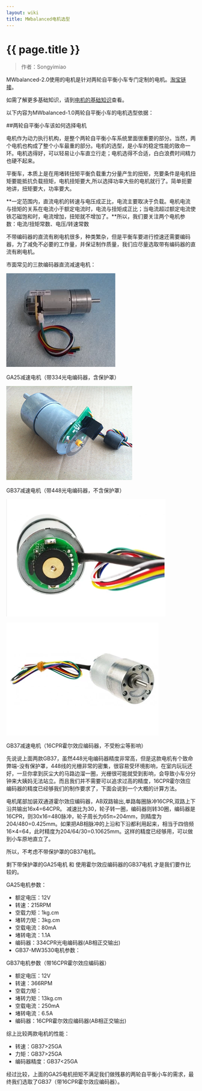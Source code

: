 ```yaml
---
layout: wiki
title: MWbalanced电机选型
---
```


# {{ page.title }}

> 作者：Songyimiao

MWbalanced-2.0使用的电机是针对两轮自平衡小车专门定制的电机。[淘宝链接](https://item.taobao.com/item.htm?spm=a1z10.1-c.w4004-2285046357.4.LqBktW&id=524029857706)。

如需了解更多基础知识，请到[电机的基础知识](/wiki/motor-base.html)查看。

以下内容为MWbalanced-1.0两轮自平衡小车的电机选型依据：

##两轮自平衡小车该如何选择电机

电机作为动力执行机构，是整个两轮自平衡小车系统里面很重要的部分。当然，两个电机也构成了整个小车最重的部分。电机的选型，是小车的稳定性能的致命一环。电机选得好，可以轻易让小车直立行走；电机选得不合适，白白浪费时间精力也硬不起来。

平衡车，本质上是在用堵转扭矩平衡负载重力分量产生的扭矩，充要条件是电机扭矩要能抵抗负载扭矩，电机扭矩要大,所以选择功率大些的电机就行了。简单扼要地讲，扭矩要大，功率要大。

**一定范围内，直流电机的转速与电压成正比，电流主要取决于负载。电机电流与扭矩的关系在电流小于额定电流时，电流与扭矩成正比；当电流超过额定电流使铁芯磁饱和时，电流增加，扭矩就不增加了。**所以，我们要关注两个电机参数：电流/扭矩常数、电压/转速常数

不带编码器的直流有刷电机很多，种类繁杂，但是平衡车要进行控速还需要编码器，为了减免不必要的工作量，并保证制作质量，我们应尽量选取带有编码器的直流有刷电机。

市面常见的三款编码器直流减速电机：

![](/img/wiki/motor-ga25.png)

GA25减速电机（带334光电编码器，含保护罩）

![](/img/wiki/motor-GB37-2.jpg)

GB37减速电机（带448光电编码器，不含保护罩）

![](/img/wiki/motor-GB37-3.png) 

![](/img/wiki/motor-GB37-1.png) 

GB37减速电机（16CPR霍尔效应编码器，不受粉尘等影响）

先说说上面两款GB37，虽然448光电编码器精度非常高，但是这款电机有个致命弊端-没有保护罩，448线的光栅非常的密集，很容易受环境影响，在室内玩玩还好，一旦你拿到灰尘大的马路边溜一圈，光栅很可能就受到影响，会导致小车分分钟来大姨妈无法站立。而且我们并不需要可以追求过高的精度，16CPR霍尔效应编码器的精度已经够我们的制作要求了，下面会说到一个大概的计算方法。

电机尾部加装双通道霍尔效应编码器，AB双路输出,单路每圈脉冲16CPR,双路上下沿共输出16x4=64CPR。 减速比为30，轮子转一圈，编码器则转30圈，编码器是16CPR，则30x16=480脉冲，轮子周长为65π=204mm，则精度为204/480=0.425mm。如果把AB相脉冲的上沿和下沿都利用起来，相当于四倍频16×4=64，此时精度为204/64/30=0.10625mm。这样的精度已经够用，可以做到小车原地直立了。

所以，不考虑不带保护罩的GB37电机。

剩下带保护罩的GA25电机 和 使用霍尔效应编码器的GB37电机 才是我们要作比较的。

GA25电机参数：

* 额定电压：12V
* 转速：215RPM
* 空载力矩：1kg.cm
* 堵转力矩：3kg.cm
* 空载电流：80mA
* 堵转电流：1.1A
* 编码器：334CPR光电编码器(AB相正交输出)
* GB37-MW3530电机参数：

GB37电机参数（带16CPR霍尔效应编码器）

* 额定电压：12V
* 转速：366RPM
* 空载力矩：
* 堵转力矩：13kg.cm
* 空载电流：250mA
* 堵转电流：6.5A
* 编码器：16CPR霍尔效应编码器(AB相正交输出)

综上比较两款电机的性能：

* 转速：GB37>25GA
* 力矩：GB37>25GA
* 编码器精度：GB37<25GA

经过比较，上面的GA25电机扭矩不满足我们做残暴的两轮自平衡小车的需求，最终我们选取了GB37（带16CPR霍尔效应编码器）。